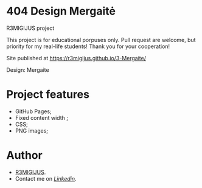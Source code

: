 # 404 Design Mergaitė

R3MIGIJUS project

This project is for educational porpuses only. Pull request are welcome, but priority for my real-life students! Thank you for your cooperation!

Site published at https://r3migijus.github.io/3-Mergaite/

Design: Mergaite

# Project features

- GitHub Pages;
- Fixed content width ;
- CSS;
- PNG images;

# Author

* [R3MIGIJUS](https://github.com/R3MIGIJUS).
* Contact me on *[Linkedin](https://www.linkedin.com/in/remigijus-builys-177b16225/)*.